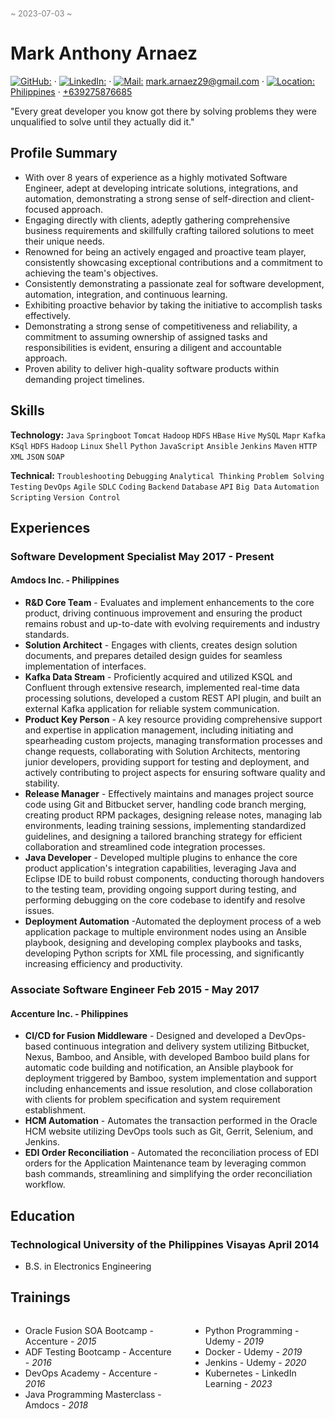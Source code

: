 <link rel="stylesheet" type="text/css" href="resume-stylesheet.css">

<span class="quote" style="color: gray; font-size: 0.8rem;">~ 2023-07-03 ~</span>

# Mark Anthony Arnaez

<span class="info">

[![GitHub:](https://simpleicons.org/icons/github.svg)](https://github.com/markarnaez) · [![LinkedIn:](https://simpleicons.org/icons/linkedin.svg)](https://linkedin.com/in/mark-anthony-arnaez) · [![Mail:](https://simpleicons.org/icons/gmail.svg)](mailto:mark.arnaez29@gmail.com) mark.arnaez29@gmail.com · [![Location:](https://simpleicons.org/icons/googlemaps.svg) Philippines]() · [+639275876685]()

</span>

<span class="quote">
"Every great developer you know got there by solving problems they were unqualified to solve until they actually did it."
</span>

## Profile Summary

- With over 8 years of experience as a highly motivated Software Engineer, adept at developing intricate solutions, integrations, and automation, demonstrating a strong sense of self-direction and client-focused approach.
- Engaging directly with clients, adeptly gathering comprehensive business requirements and skillfully crafting tailored solutions to meet their unique needs.
- Renowned for being an actively engaged and proactive team player, consistently showcasing exceptional contributions and a commitment to achieving the team's objectives.
- Consistently demonstrating a passionate zeal for software development, automation, integration, and continuous learning.
- Exhibiting proactive behavior by taking the initiative to accomplish tasks effectively.
- Demonstrating a strong sense of competitiveness and reliability, a commitment to assuming ownership of assigned tasks and responsibilities is evident, ensuring a diligent and accountable approach.
- Proven ability to deliver high-quality software products within demanding project timelines.

## Skills

**Technology:** `Java` `Springboot` `Tomcat` `Hadoop` `HDFS` `HBase` `Hive` `MySQL` `Mapr` `Kafka` `KSql` `HDFS` `Hadoop` `Linux` `Shell` `Python` `JavaScript` `Ansible` `Jenkins` `Maven` `HTTP` `XML` `JSON` `SOAP`

**Technical:** `Troubleshooting` `Debugging` `Analytical Thinking` `Problem Solving` `Testing` `DevOps` `Agile` `SDLC` `Coding` `Backend` `Database` `API` `Big Data` `Automation` `Scripting` `Version Control`

## Experiences

### Software Development Specialist <time>May 2017 - Present</timme>

#### <location>Amdocs Inc. - Philippines</location>

- **R&D Core Team** - Evaluates and implement enhancements to the core product, driving continuous improvement and ensuring the product remains robust and up-to-date with evolving requirements and industry standards.
- **Solution Architect** - Engages with clients, creates design solution documents, and prepares detailed design guides for seamless implementation of interfaces.
- **Kafka Data Stream** - Proficiently acquired and utilized KSQL and Confluent through extensive research, implemented real-time data processing solutions, developed a custom REST API plugin, and built an external Kafka application for reliable system communication.
- **Product Key Person** - A key resource providing comprehensive support and expertise in application management, including initiating and spearheading custom projects, managing transformation processes and change requests, collaborating with Solution Architects, mentoring junior developers, providing support for testing and deployment, and actively contributing to project aspects for ensuring software quality and stability.
- **Release Manager** - Effectively maintains and manages project source code using Git and Bitbucket server, handling code branch merging, creating product RPM packages, designing release notes, managing lab environments, leading training sessions, implementing standardized guidelines, and designing a tailored branching strategy for efficient collaboration and streamlined code integration processes.
- **Java Developer** - Developed multiple plugins to enhance the core product application's integration capabilities, leveraging Java and Eclipse IDE to build robust components, conducting thorough handovers to the testing team, providing ongoing support during testing, and performing debugging on the core codebase to identify and resolve issues.
- **Deployment Automation** -Automated the deployment process of a web application package to multiple environment nodes using an Ansible playbook, designing and developing complex playbooks and tasks, developing Python scripts for XML file processing, and significantly increasing efficiency and productivity.

### Associate Software Engineer <time>Feb 2015 - May 2017</time>

#### <location>Accenture Inc. - Philippines</location>

- **CI/CD for Fusion Middleware** - Designed and developed a DevOps-based continuous integration and delivery system utilizing Bitbucket, Nexus, Bamboo, and Ansible, with developed Bamboo build plans for automatic code building and notification, an Ansible playbook for deployment triggered by Bamboo, system implementation and support including enhancements and issue resolution, and close collaboration with clients for problem specification and system requirement establishment.
- **HCM Automation** - Automates the transaction performed in the Oracle HCM website utilizing DevOps tools such as Git, Gerrit, Selenium, and Jenkins.
- **EDI Order Reconciliation** - Automated the reconciliation process of EDI orders for the Application Maintenance team by leveraging common bash commands, streamlining and simplifying the order reconciliation workflow.

## Education

### Technological University of the Philippines Visayas <time>April 2014</time>

- B.S. in Electronics Engineering

## Trainings

<div class="columns">
  <div>
    <ul>
      <li>Oracle Fusion SOA Bootcamp - Accenture - <i>2015</i></li>
      <li>ADF Testing Bootcamp - Accenture - <i>2016</i></li>
      <li>DevOps Academy - Accenture - <i>2016</i></li>
      <li>Java Programming Masterclass - Amdocs - <i>2018</i></li>
    </ul>
  </div>
  <div>
    <ul>
      <li>Python Programming - Udemy - <i>2019</i></li>
      <li>Docker - Udemy - <i>2019</i></li>
      <li>Jenkins - Udemy - <i>2020</i></li>
      <li>Kubernetes - LinkedIn Learning - <i>2023</i></li>
    </ul>
  </div>
</div>
